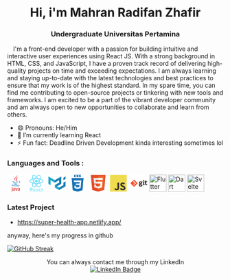 <h1 align="center">
Hi, i'm Mahran Radifan Zhafir
</h1>

<div align="center"><h3>Undergraduate Universitas Pertamina</h3></div>

<p>&emsp;I'm a front-end developer with a passion for building intuitive and interactive user experiences using React JS. With a strong background in HTML, CSS, and JavaScript, I have a proven track record of delivering high-quality projects on time and exceeding expectations. I am always learning and staying up-to-date with the latest technologies and best practices to ensure that my work is of the highest standard. In my spare time, you can find me contributing to open-source projects or tinkering with new tools and frameworks. I am excited to be a part of the vibrant developer community and am always open to new opportunities to collaborate and learn from others.</p>

- 😄 Pronouns: He/Him
- 🌱 I’m currently learning React
- ⚡ Fun fact: Deadline Driven Development kinda interesting sometimes lol

### Languages and Tools :

<div>
  <img src="https://github.com/devicons/devicon/blob/master/icons/java/java-original-wordmark.svg" title="Java" alt="Java" width="40" height="40"/>&nbsp;
  <img src="https://github.com/devicons/devicon/blob/master/icons/react/react-original-wordmark.svg" title="React" alt="React" width="40" height="40"/>&nbsp;
  <img src="https://github.com/devicons/devicon/blob/master/icons/materialui/materialui-original.svg" title="Material UI" alt="Material UI" width="40" height="40"/>&nbsp;
  <img src="https://github.com/devicons/devicon/blob/master/icons/css3/css3-plain-wordmark.svg"  title="CSS3" alt="CSS" width="40" height="40"/>&nbsp;
  <img src="https://github.com/devicons/devicon/blob/master/icons/html5/html5-original.svg" title="HTML5" alt="HTML" width="40" height="40"/>&nbsp;
  <img src="https://github.com/devicons/devicon/blob/master/icons/javascript/javascript-original.svg" title="JavaScript" alt="JavaScript" width="40" height="40"/>&nbsp;
  <img src="https://github.com/devicons/devicon/blob/master/icons/git/git-original-wordmark.svg" title="Git" **alt="Git" width="40" height="40"/>
  <img src="https://cdn.jsdelivr.net/gh/devicons/devicon@latest/icons/flutter/flutter-original.svg"  title="Flutter" **alt="Git" width="40" height="40"/>
  <img src="https://cdn.jsdelivr.net/gh/devicons/devicon@latest/icons/dart/dart-original.svg" title="Dart" **alt="Git" width="40" height="40"/>
  <img src="https://cdn.jsdelivr.net/gh/devicons/devicon@latest/icons/svelte/svelte-original.svg" title="Svelte" **alt="Git" width="40" height="40" />
          
          
          
</div>

### Latest Project

- https://super-health-app.netlify.app/


anyway, here's my progress in github

[![GitHub Streak](https://github-readme-streak-stats.herokuapp.com/?user=manokrajin&theme=dark&background=000000)](https://git.io/streak-stats)



<div id="media-container" align="center">
You can always contact me through my LinkedIn
<div id="badges">
  <a href="https://www.linkedin.com/in/mahranradifanz/">
    <img src="https://img.shields.io/badge/LinkedIn-blue?style=for-the-badge&logo=linkedin&logoColor=white" alt="LinkedIn Badge"/>
  </a>
</div>
</div>





<!--
**manokrajin/manokrajin** is a ✨ _special_ ✨ repository because its `README.md` (this file) appears on your GitHub profile.

Here are some ideas to get you started:

- 🔭 I’m currently working on ...
- 🌱 I’m currently learning ...
- 👯 I’m looking to collaborate on ...
- 🤔 I’m looking for help with ...
- 💬 Ask me about ...
- 📫 How to reach me: ...
- 😄 Pronouns: ...
- ⚡ Fun fact: ...
-->
